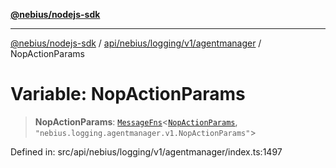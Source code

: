 [**@nebius/nodejs-sdk**](../../../../../../README.md)

---

[@nebius/nodejs-sdk](../../../../../../README.md) / [api/nebius/logging/v1/agentmanager](../README.md) / NopActionParams

# Variable: NopActionParams

> **NopActionParams**: [`MessageFns`](../../../../../../runtime/protos/core/interfaces/MessageFns.md)\<[`NopActionParams`](../interfaces/NopActionParams.md), `"nebius.logging.agentmanager.v1.NopActionParams"`\>

Defined in: src/api/nebius/logging/v1/agentmanager/index.ts:1497
